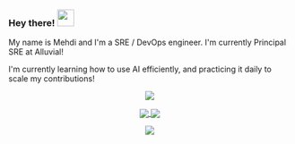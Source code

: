 ### Hey there! <img src="https://raw.githubusercontent.com/MartinHeinz/MartinHeinz/master/wave.gif" width="30px">

My name is Mehdi and I'm a SRE / DevOps engineer. I'm currently Principal SRE at Alluvial!

I'm currently learning how to use AI efficiently, and practicing it daily to scale my contributions! 

<p align="center">
<a href="https://github.com/cebidhem/cebidhem">
  <img align="center" src="https://github-readme-stats.vercel.app/api?username=cebidhem&show_icons=true&theme=discord_old_blurple&rank_icon=github" />
</a>
</p>
<p align="center">
<a href="https://github.com/cebidhem/linkerd-sp-swagger-sync">
  <img align="center" src="https://github-readme-stats.vercel.app/api/pin/?username=cebidhem&repo=linkerd-sp-swagger-sync&theme=discord_old_blurple" />
</a>
<a href="https://github.com/cebidhem/terraform-jsonnet">
  <img align="center" src="https://github-readme-stats.vercel.app/api/pin/?username=cebidhem&repo=terraform-jsonnet&theme=discord_old_blurple" />
</a>
</p>
<p align="center">
<a href="https://github.com/cebidhem/git-worktree-cli/">
  <img align="center" src="https://github-readme-stats.vercel.app/api/pin/?username=cebidhem&repo=git-worktree-cli&theme=discord_old_blurple" />
</a>
</p>

<!--
**cebidhem/cebidhem** is a ✨ _special_ ✨ repository because its `README.md` (this file) appears on your GitHub profile.

Here are some ideas to get you started:

- 🔭 I’m currently working on ...
- 🌱 I’m currently learning ...
- 👯 I’m looking to collaborate on ...
- 🤔 I’m looking for help with ...
- 💬 Ask me about ...
- 📫 How to reach me: ...
- 😄 Pronouns: ...
- ⚡ Fun fact: ...
-->
